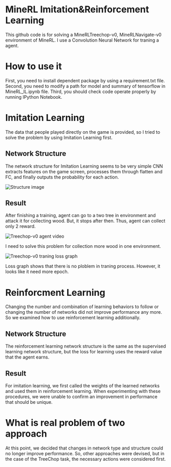 # MineRL Imitation&Reinforcement Learning
This github code is for solving a MineRLTreechop-v0, MineRLNavigate-v0 environment of MineRL. I use a Convolution Neural Network for traning a agent. 

# How to use it
First, you need to install dependent package by using a requirement.txt file. 
Second, you need to modify a path for model and summary of tensorflow in MineRL_IL.ipynb file.
Third, you should check code operate properly by running IPython Notebook.

# Imitation Learning
The data that people played directly on the game is provided, so I tried to solve the problem by using Imitation Learning first.

## Network Structure
The network structure for Imitation Learning seems to be very simple CNN extracts features on the game screen, processes them through flatten and FC, and finally outputs the probability for each action.

![Structure image](https://github.com/kimbring2/MineRL/blob/master/image/03-17-22.png)

## Result
After finishing a training, agent can go to a two tree in environment and attack it for collecting wood. But, it stops after then. Thus, agent can collect only 2 reward.

![Treechop-v0 agent video](https://github.com/kimbring2/MineRL/blob/master/monitor/ezgif.com-video-to-gif.gif)

I need to solve this problem for collection more wood in one environment.

![Treechop-v0 traning loss graph](https://github.com/kimbring2/MineRL/blob/master/image/14-47-20.png)

Loss graph shows that there is no ploblem in traning process. However, it looks like it need more epoch.

# Reinforcment Learning
Changing the number and combination of learning behaviors to follow or changing the number of networks did not improve performance any more. So we examined how to use reinforcement learning additionally.

## Network Structure
The reinforcement learning network structure is the same as the supervised learning network structure, but the loss for learning uses the reward value that the agent earns.

## Result
For imitation learning, we first called the weights of the learned networks and used them in reinforcement learning. When experimenting with these procedures, we were unable to confirm an improvement in performance that should be unique.

# What is real problem of two approach
At this point, we decided that changes in network type and structure could no longer improve performance. So, other approaches were devised, but in the case of the TreeChop task, the necessary actions were considered first.
